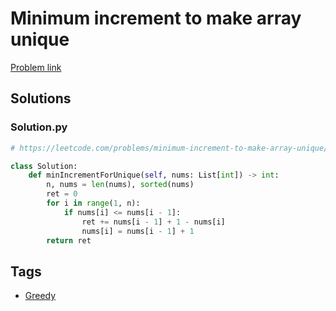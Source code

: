 # Minimum increment to make array unique

[Problem link](https://leetcode.com/problems/minimum-increment-to-make-array-unique/)

## Solutions


### Solution.py
```py
# https://leetcode.com/problems/minimum-increment-to-make-array-unique/

class Solution:
    def minIncrementForUnique(self, nums: List[int]) -> int:
        n, nums = len(nums), sorted(nums)
        ret = 0
        for i in range(1, n):
            if nums[i] <= nums[i - 1]:
                ret += nums[i - 1] + 1 - nums[i]
                nums[i] = nums[i - 1] + 1
        return ret
```
## Tags

* [Greedy](/Collections/greedy.md#greedy)
